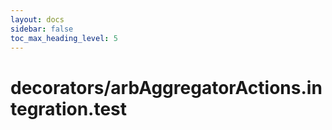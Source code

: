 ```yaml
---
layout: docs
sidebar: false
toc_max_heading_level: 5
---
```


# decorators/arbAggregatorActions.integration.test
